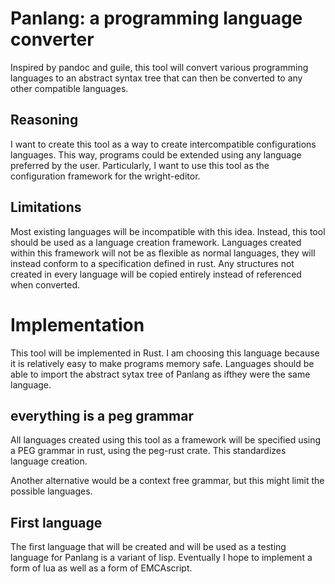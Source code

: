 # Panlang: a programming language converter
Inspired by pandoc and guile, this tool will convert various programming languages to an abstract syntax tree that can then be converted to any other compatible languages. 

## Reasoning
I want to create this tool as a way to create intercompatible configurations languages. This way, programs could be extended using any language preferred by the user. Particularly, I want to use this tool as the configuration framework for the wright-editor.

## Limitations
Most existing languages will be incompatible with this idea. Instead, this tool should be used as a language creation framework. Languages created within this framework will not be as flexible as normal languages, they will instead conform to a specification defined in rust. Any structures not created in every language will be copied entirely instead of referenced when converted. 

# Implementation
This tool will be implemented in Rust. I am choosing this language because it is relatively easy to make programs memory safe. Languages should be able to import the abstract sytax tree of Panlang as ifthey were the same language.

## everything is a peg grammar
All languages created using this tool as a framework will be specified using a PEG grammar in rust, using the peg-rust crate. This standardizes language creation.

Another alternative would be a context free grammar, but this might limit the possible languages.

## First language
The first language that will be created and will be used as a testing language for Panlang is a variant of lisp. Eventually I hope to implement a form of lua as well as a form of EMCAscript. 
